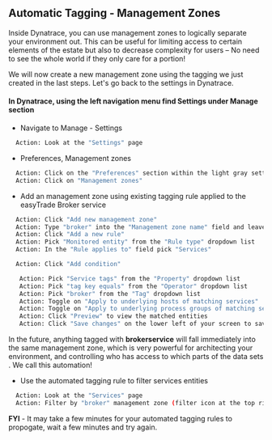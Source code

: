 ## Automatic Tagging - Management Zones

Inside Dynatrace, you can use management zones to logically separate your environment out. This can be useful for limiting access to certain elements of the estate but also to decrease complexity for users – No need to see the whole world if they only care for a portion!​

We will now create a new management zone using the tagging we just created in the last steps. Let's go back to the settings in Dynatrace.

#### In Dynatrace, using the left navigation menu find Settings under Manage section

- Navigate to Manage  - Settings

 ```bash
   Action: Look at the "Settings" page
   ```

- Preferences, Management zones

 ```bash
   Action: Click on the "Preferences" section within the light gray settings menu
   Action: Click on "Management zones"
   ```

- Add an management zone using existing tagging rule applied to the easyTrade Broker service

 ```bash
   Action: Click "Add new management zone"
   Action: Type "broker" into the "Management zone name" field and leave the "Description" field blank
   Action: Click "Add a new rule"
   Action: Pick "Monitored entity" from the "Rule type" dropdown list
   Action: In the "Rule applies to" field pick "Services"
   ```

 ```bash
   Action: Click "Add condition"
   ```

```bash
   Action: Pick "Service tags" from the "Property" dropdown list
   Action: Pick "tag key equals" from the "Operator" dropdown list
   Action: Pick "broker" from the "Tag" dropdown list
   Action: Toggle on "Apply to underlying hosts of matching services"
   Action: Toggle on "Apply to underlying process groups of matching services"
   Action: Click "Preview" to view the matched entities
   Action: Click "Save changes" on the lower left of your screen to save the new rule
   ```

In the future, anything tagged with **brokerservice** will fall immediately into the same management zone, which is very powerful for architecting your environment, and controlling who has access to which parts of the data sets​. We call this automation!

- Use the automated tagging rule to filter services entities

 ```bash
   Action: Look at the "Services" page
   Action: Filter by "broker" management zone (filter icon at the top right of the page)
   ```

**FYI** - It may take a few minutes for your automated tagging rules to propogate, wait a few minutes and try again.

